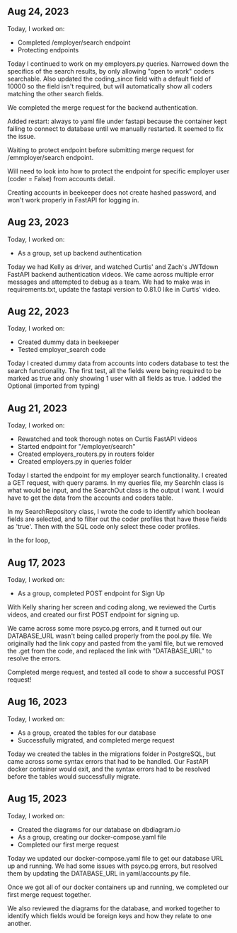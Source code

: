## Aug 24, 2023

Today, I worked on:

- Completed /employer/search endpoint
- Protecting endpoints

Today I continued to work on my employers.py queries.
Narrowed down the specifics of the search results, by only
allowing "open to work" coders searchable. Also updated the
coding_since field with a default field of 10000 so the field
isn't required, but will automatically show all coders matching
the other search fields.

We completed the merge request for the backend authentication.

Added restart: always to yaml file under fastapi because the
container kept failing to connect to database until we manually
restarted. It seemed to fix the issue.

Waiting to protect endpoint before submitting merge request for
/emmployer/search endpoint.

Will need to look into how to protect the endpoint for specific
employer user (coder = False) from accounts detail.

Creating accounts in beekeeper does not create hashed password,
and won't work properly in FastAPI for logging in.

## Aug 23, 2023

Today, I worked on:

- As a group, set up backend authentication

Today we had Kelly as driver, and watched Curtis' and Zach's
JWTdown FastAPI backend authentication videos. We came across
multiple error messages and attempted to debug as a team. We had
to make was in requirements.txt, update the fastapi version to
0.81.0 like in Curtis' video.

## Aug 22, 2023

Today, I worked on:

- Created dummy data in beekeeper
- Tested employer_search code

Today I created dummy data from accounts into coders database to
test the search functionality. The first test, all the fields were
being required to be marked as true and only showing 1 user with
all fields as true. I added the Optional (imported from typing)

## Aug 21, 2023

Today, I worked on:

- Rewatched and took thorough notes on Curtis FastAPI videos
- Started endpoint for "/employer/search"
- Created employers_routers.py in routers folder
- Created employers.py in queries folder

Today I started the endpoint for my employer search functionality.
I created a GET request, with query params. In my queries file,
my SearchIn class is what would be input, and the SearchOut class
is the output I want. I would have to get the data from the accounts
and coders table.

In my SearchRepository class, I wrote the code to identify which
boolean fields are selected, and to filter out the coder profiles
that have these fields as 'true'. Then with the SQL code only select
these coder profiles.

In the for loop,

## Aug 17, 2023

Today, I worked on:

- As a group, completed POST endpoint for Sign Up

With Kelly sharing her screen and coding along, we
reviewed the Curtis videos, and created our first POST
endpoint for signing up.

We came across some more psyco.pg errors, and it turned
out our DATABASE_URL wasn't being called properly from
the pool.py file. We originally had the link copy and pasted
from the yaml file, but we removed the .get from the code, and
replaced the link with "DATABASE_URL" to resolve the errors.

Completed merge request, and tested all code to show a
successful POST request!

## Aug 16, 2023

Today, I worked on:

- As a group, created the tables for our database
- Successfully migrated, and completed merge request

Today we created the tables in the migrations folder in
PostgreSQL, but came across some syntax errors that had to
be handled. Our FastAPI docker container would exit, and
the syntax errors had to be resolved before the tables would
successfully migrate.

## Aug 15, 2023

Today, I worked on:

- Created the diagrams for our database on dbdiagram.io
- As a group, creating our docker-compose.yaml file
- Completed our first merge request

Today we updated our docker-compose.yaml file to get our
database URL up and running. We had some issues with psyco.pg
errors, but resolved them by updating the DATABASE_URL in
yaml/accounts.py file.

Once we got all of our docker containers up and running, we
completed our first merge request together.

We also reviewed the diagrams for the database, and
worked together to identify which fields would be foreign
keys and how they relate to one another.
